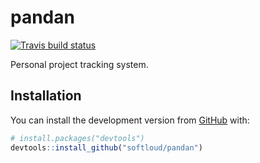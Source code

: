 
<!-- README.md is generated from README.Rmd. Please edit that file -->

# pandan

<!-- badges: start -->

[![Travis build
status](https://travis-ci.com/softloud/pandan.svg?branch=master)](https://travis-ci.com/softloud/pandan)
<!-- badges: end -->

Personal project tracking system.

## Installation

You can install the development version from
[GitHub](https://github.com/) with:

``` r
# install.packages("devtools")
devtools::install_github("softloud/pandan")
```

